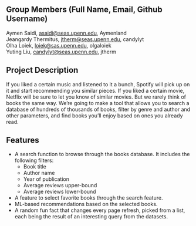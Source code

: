 <h2>Group Members (Full Name, Email, Github Username)</h2>

Aymen Saidi, asaidi@seas.upenn.edu, Aymenland<br>
Jeangardy Thermitus, jtherm@seas.upenn.edu, candylyt<br>
Olha Loiek, loiek@sas.upenn.edu, olgaloiek<br>
Yuting Liu, candylyt@seas.upenn.edu, jtherm<br>

<h2>Project Description</h2>

If you liked a certain music and listened to it a bunch, Spotify will pick up on it and start recommending you similar pieces. If you liked a certain movie, Netflix will be sure to let you know of similar movies. But we rarely think of books the same way. We’re going to make a tool that allows you to search a database of hundreds of thousands of books, filter by genre and author and other parameters, and find books you’ll enjoy based on ones you already read.

<h2>Features</h2>
<ul>
<li>A search function to browse through the books database. It includes the following filters:
<ul>
<li>Book title</li>
<li>Author name</li>
<li>Year of publication</li>
<li>Average reviews upper-bound</li>
<li>Average reviews lower-bound</li>
</ul></li>
<li>A feature to select favorite books through the search feature.</li>
<li>ML-based recommendations based on the selected books.</li>
<li>A random fun fact that changes every page refresh, picked from a list, each being the result of an interesting query from the datasets.</li>
</ul>
